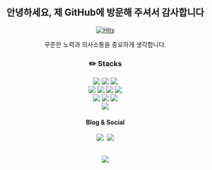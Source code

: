 <div align=center>

<!-- ![header](https://capsule-render.vercel.app/api?type=wave&color=auto&height=300&section=header&text=hi💕&fontSize=50) -->

## 안녕하세요, 제 GitHub에 방문해 주셔서 감사합니다

[![Hits](https://hits.seeyoufarm.com/api/count/incr/badge.svg?url=https%3A%2F%2Fgithub.com%2Fdv-yeop920%2Fhit-counter&count_bg=%2379C83D&title_bg=%23555555&icon=&icon_color=%23E7E7E7&title=hits&edge_flat=false)](https://hits.seeyoufarm.com)

꾸준한 노력과 의사소통을 중요하게 생각합니다. 

### ✏️ Stacks

<img src="https://img.shields.io/badge/HTML5-E34F26?style=flat-square&logo=html5&logoColor=white"/>
<img src="https://img.shields.io/badge/CSS-1572B6?style=flat-square&logo=css3&logoColor=white"/>
<img src="https://img.shields.io/badge/SASS-CC6699?style=flat-square&logo=SASS&logoColor=white"/>
<br />
<img src="https://img.shields.io/badge/JavaScript-F7DF1E?style=flat-square&logo=javascript&logoColor=black"/>
<img src="https://img.shields.io/badge/TypeScript-3178C6?style=flat&logo=TypeScript&logoColor=white"/>
<img src="https://img.shields.io/badge/React-61DAFB?style=flat&logo=React&logoColor=white"/>
<img src="https://img.shields.io/badge/Next.js-000000?style=flat&logo=nextdotjs&logoColor=white" />
<br />
<img src="https://img.shields.io/badge/Node.Js-339933?style=flat-square&logo=Node.Js&logoColor=white"/>
<img src="https://img.shields.io/badge/Express-000000?style=flat-square&logo=Express&logoColor=white"/> 
<img src="https://img.shields.io/badge/MongoDB-3fa037?style=flat-square&logo=MongoDB&logoColor=white"/>
<br />
<img src="https://img.shields.io/badge/Aws S3-569A31?style=flat-square&logo=amazons3&logoColor=white"/>

<br />

<h4 align="center"> Blog & Social </h4>

<p align="center">
  <a href="https://dev-yeop920.tistory.com/"><img src="http://img.shields.io/badge/-Tistory%20[KR]-black?style=flat-square&logo=tistory&link=https://dev-yeop920.tistory.com/" /></a>&nbsp;
  <a href="mailto:jyeop920@gmail.com"><img src="https://img.shields.io/badge/Gmail-d14836?style=flat-square&logo=Gmail&logoColor=white&link=mailto:jyeop920@gmail.com" /></a>
</p>

<br />
<img src="https://github-readme-stats.vercel.app/api?username=dv-yeop920">

</div>
